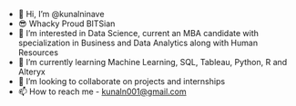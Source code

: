 - 👋 Hi, I’m @kunalninave
- 😎 Whacky Proud BITSian
- 👀 I’m interested in Data Science, current an MBA candidate with specialization in Business and Data Analytics along with Human Resources
- 🌱 I’m currently learning Machine Learning, SQL, Tableau, Python, R and Alteryx
- 💞️ I’m looking to collaborate on projects and internships
- 📫 How to reach me - kunaln001@gmail.com

<!---
kunalninave/kunalninave is a ✨ special ✨ repository because its `README.md` (this file) appears on your GitHub profile.
You can click the Preview link to take a look at your changes.
--->
